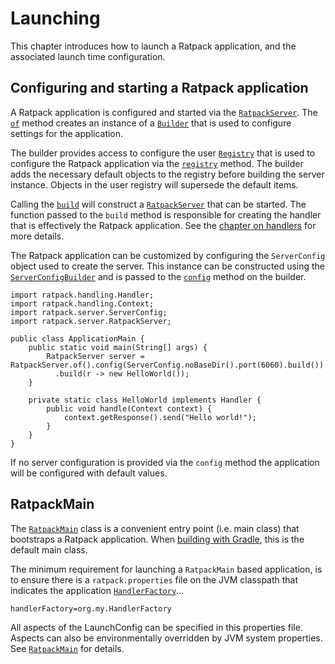 # Launching

This chapter introduces how to launch a Ratpack application, and the associated launch time configuration.

## Configuring and starting a Ratpack application

A Ratpack application is configured and started via the [`RatpackServer`](api/ratpack/server/RatpackServer.html). The 
[`of`](api/ratpack/server/RatpackServer.html#of--) method creates an instance of a [`Builder`](api/ratpack/server/RatpackServer.Builder.html) that is used to configure settings for the
 application.

The builder provides access to configure the user [`Registry`](api/ratpack/registry/Registry.html) that is used to configure the Ratpack application via 
the [`registry`](api/ratpack/server/RatpackServer.Builder.html#registry-ratpack.func.Action-) method. The builder adds the necessary default objects to the registry 
before building the server instance. Objects in the user registry will supersede the default items.

Calling the [`build`](api/ratpack/server/RatpackServer.Builder.html#build-ratpack.func.Function-) will construct a [`RatpackServer`](api/ratpack/server/RatpackServer.html) that can be started.
The function passed to the `build` method is responsible for creating the handler that is effectively the Ratpack application.
See the [chapter on handlers](handlers.html) for more details.

The Ratpack application can be customized by configuring the `ServerConfig` object used to create the server. 
This instance can be constructed using the [`ServerConfigBuilder`](api/ratpack/server/ServerConfigBuilder.html) and is passed to the 
[`config`](api/ratpack/server/RatpackServer.Builder.html#config-ratpack.server.ServerConfig-) method on the builder.

```language-java
import ratpack.handling.Handler;
import ratpack.handling.Context;
import ratpack.server.ServerConfig;
import ratpack.server.RatpackServer;

public class ApplicationMain {
    public static void main(String[] args) {
        RatpackServer server = RatpackServer.of().config(ServerConfig.noBaseDir().port(6060).build())
          .build(r -> new HelloWorld());
    }
    
    private static class HelloWorld implements Handler {
        public void handle(Context context) {
            context.getResponse().send("Hello world!");
        }
    }
}
```

If no server configuration is provided via the `config` method the application will be configured with default values.

## RatpackMain

The [`RatpackMain`](api/ratpack/launch/RatpackMain.html) class is a convenient entry point (i.e. main class) that bootstraps a Ratpack application.
When [building with Gradle](gradle.html), this is the default main class.

The minimum requirement for launching a `RatpackMain` based application, is to ensure there is a `ratpack.properties` file on the JVM classpath that indicates the application [`HandlerFactory`](api/ratpack/launch/HandlerFactory.html)…

```
handlerFactory=org.my.HandlerFactory
```

All aspects of the LaunchConfig can be specified in this properties file.
Aspects can also be environmentally overridden by JVM system properties.
See [`RatpackMain`](api/ratpack/launch/RatpackMain.html) for details.
